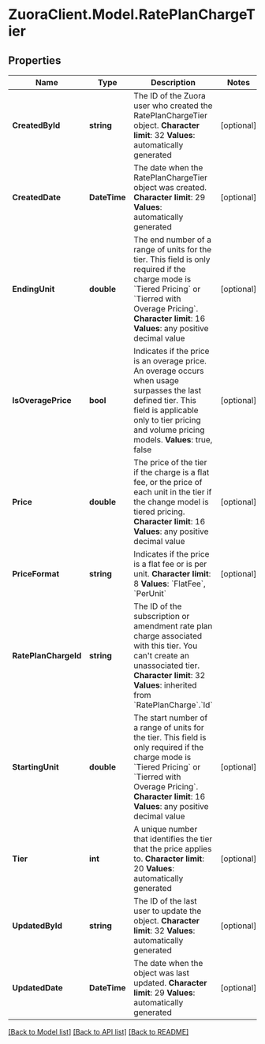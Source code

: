 # ZuoraClient.Model.RatePlanChargeTier

## Properties

Name | Type | Description | Notes
------------ | ------------- | ------------- | -------------
**CreatedById** | **string** | The ID of the Zuora user who created the RatePlanChargeTier object.  **Character limit**: 32   **Values**: automatically generated  | [optional] 
**CreatedDate** | **DateTime** |  The date when the RatePlanChargeTier object was created.   **Character limit**: 29   **Values**: automatically generated  | [optional] 
**EndingUnit** | **double** |  The end number of a range of units for the tier. This field is only required if the charge mode is &#x60;Tiered Pricing&#x60; or &#x60;Tierred with Overage Pricing&#x60;.   **Character limit**: 16   **Values**: any positive decimal value  | [optional] 
**IsOveragePrice** | **bool** |  Indicates if the price is an overage price. An overage occurs when usage surpasses the last defined tier. This field is applicable only to tier pricing and volume pricing models.    **Values**: true, false  | [optional] 
**Price** | **double** |  The price of the tier if the charge is a flat fee, or the price of each unit in the tier if the change model is tiered pricing.   **Character limit**: 16   **Values**: any positive decimal value  | [optional] 
**PriceFormat** | **string** |  Indicates if the price is a flat fee or is per unit.   **Character limit**: 8   **Values**: &#x60;FlatFee&#x60;, &#x60;PerUnit&#x60;  | [optional] 
**RatePlanChargeId** | **string** |  The ID of the subscription or amendment rate plan charge associated with this tier. You can&#39;t create an unassociated tier.   **Character limit**: 32   **Values**: inherited from &#x60;RatePlanCharge&#x60;.&#x60;Id&#x60;  | 
**StartingUnit** | **double** |  The start number of a range of units for the tier. This field is only required if the charge mode is &#x60;Tiered Pricing&#x60; or &#x60;Tierred with Overage Pricing&#x60;.   **Character limit**: 16   **Values**: any positive decimal value  | [optional] 
**Tier** | **int** |  A unique number that identifies the tier that the price applies to.   **Character limit**: 20   **Values**: automatically generated  | [optional] 
**UpdatedById** | **string** | The ID of the last user to update the object.  **Character limit**: 32   **Values**: automatically generated  | [optional] 
**UpdatedDate** | **DateTime** |  The date when the object was last updated.   **Character limit**: 29   **Values**: automatically generated  | [optional] 

[[Back to Model list]](../README.md#documentation-for-models) [[Back to API list]](../README.md#documentation-for-api-endpoints) [[Back to README]](../README.md)

